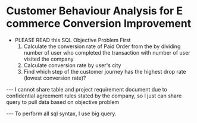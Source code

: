 # Customer Behaviour Analysis for E commerce Conversion Improvement

- PLEASE READ this SQL Objective Problem First 
  1. Calculate the conversion rate of Paid Order from the by dividing number of user who completed the transaction with number of user visited the company
  2. Calculate conversion rate by user's city
  3. Find which step of the customer journey has the highest
drop rate (lowest conversion rate)?
  
--- I cannot share table and project requirement document due to confidential agreement rules stated by the company, so I just can share query to pull data based on objective problem

--- To perform all sql syntax, I use big query. 

